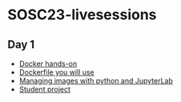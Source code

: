 # SOSC23-livesessions

## Day 1

- [Docker hands-on](./day1/01-docker/hands-on/)
- [Dockerfile you will use](./day1/01-docker/Dockerfile)
- [Managing images with python and JupyterLab](./day1/02-jlab/01-ImageDataInPython.ipynb)
- [Student project](./day1/02-jlab/02-Project-Day1.ipynb)